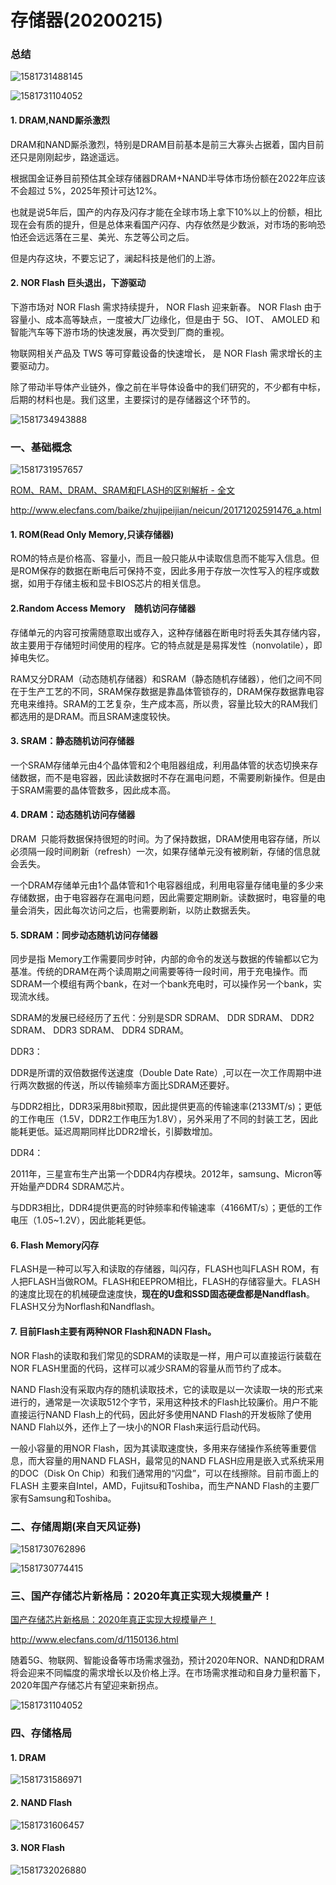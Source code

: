 # 存储器(20200215)



### 总结

![1581731488145](存储器.assets/1581731488145.png)

![1581731104052](存储器.assets/1581731104052.png)

#### 1. DRAM,NAND厮杀激烈

DRAM和NAND厮杀激烈，特别是DRAM目前基本是前三大寡头占据着，国内目前还只是刚刚起步，路途遥远。

根据国金证券目前预估其全球存储器DRAM+NAND半导体市场份额在2022年应该不会超过 5%，2025年预计可达12%。

也就是说5年后，国产的内存及闪存才能在全球市场上拿下10%以上的份额，相比现在会有质的提升，但是总体来看国产闪存、内存依然是少数派，对市场的影响恐怕还会远远落在三星、美光、东芝等公司之后。

但是内存这块，不要忘记了，澜起科技是他们的上游。



#### 2. NOR Flash 巨头退出，下游驱动

下游市场对 NOR Flash 需求持续提升， NOR Flash 迎来新春。 NOR Flash 由于容量小、成本高等缺点，一度被大厂边缘化，但是由于 5G、 IOT、 AMOLED 和智能汽车等下游市场的快速发展，再次受到厂商的重视。 

物联网相关产品及 TWS 等可穿戴设备的快速增长， 是 NOR Flash 需求增长的主要驱动力。 



除了带动半导体产业链外，像之前在半导体设备中的我们研究的，不少都有中标，后期的材料也是。我们这里，主要探讨的是存储器这个环节的。

![1581734943888](存储器.assets/1581734943888.png)







### 一、基础概念

![1581731957657](存储器.assets/1581731957657.png)



[ROM、RAM、DRAM、SRAM和FLASH的区别解析 - 全文](http://www.elecfans.com/baike/zhujipeijian/neicun/20171202591476_a.html)

http://www.elecfans.com/baike/zhujipeijian/neicun/20171202591476_a.html



#### 1. **ROM(Read Only Memory,只读存储器)**

ROM的特点是价格高、容量小，而且一般只能从中读取信息而不能写入信息。但是ROM保存的数据在断电后可保持不变，因此多用于存放一次性写入的程序或数据，如用于存储主板和显卡BIOS芯片的相关信息。



#### 2.**Random Access Memory  随机访问存储器**

 存储单元的内容可按需随意取出或存入，这种存储器在断电时将丢失其存储内容，故主要用于存储短时间使用的程序。它的特点就是是易挥发性（nonvolatile），即掉电失忆。

RAM又分DRAM（动态随机存储器）和SRAM（静态随机存储器），他们之间不同在于生产工艺的不同，SRAM保存数据是靠晶体管锁存的，DRAM保存数据靠电容充电来维持。SRAM的工艺复杂，生产成本高，所以贵，容量比较大的RAM我们都选用的是DRAM。而且SRAM速度较快。



#### 3. SRAM：静态随机访问存储器

一个SRAM存储单元由4个晶体管和2个电阻器组成，利用晶体管的状态切换来存储数据，而不是电容器，因此读数据时不存在漏电问题，不需要刷新操作。但是由于SRAM需要的晶体管数多，因此成本高。



#### 4. DRAM：动态随机访问存储器

DRAM 只能将数据保持很短的时间。为了保持数据，DRAM使用电容存储，所以 必须隔一段时间刷新（refresh）一次，如果存储单元没有被刷新，存储的信息就会丢失。
    
 一个DRAM存储单元由1个晶体管和1个电容器组成，利用电容量存储电量的多少来存储数据，由于电容器存在漏电问题，因此需要定期刷新。读数据时，电容量的电量会消失，因此每次访问之后，也需要刷新，以防止数据丢失。



#### 5. SDRAM：同步动态随机访问存储器

同步是指 Memory工作需要同步时钟，内部的命令的发送与数据的传输都以它为基准。传统的DRAM在两个读周期之间需要等待一段时间，用于充电操作。而SDRAM一个模组有两个bank，在对一个bank充电时，可以操作另一个bank，实现流水线。

SDRAM的发展已经经历了五代：分别是SDR SDRAM、 DDR SDRAM、 DDR2 SDRAM、 DDR3 SDRAM、 DDR4 SDRAM。

DDR3：

DDR是所谓的双倍数据传送速度（Double Date Rate）,可以在一次工作周期中进行两次数据的传送，所以传输频率方面比SDRAM还要好。
    
与DDR2相比，DDR3采用8bit预取，因此提供更高的传输速率(2133MT/s)；更低的工作电压（1.5V，DDR2工作电压为1.8V），另外采用了不同的封装工艺，因此能耗更低。延迟周期同样比DDR2增长，引脚数增加。

DDR4：

2011年，三星宣布生产出第一个DDR4内存模块。2012年，samsung、Micron等开始量产DDR4 SDRAM芯片。

与DDR3相比，DDR4提供更高的时钟频率和传输速率（4166MT/s）；更低的工作电压（1.05~1.2V），因此能耗更低。



#### 6. Flash Memory闪存

FLASH是一种可以写入和读取的存储器，叫闪存，FLASH也叫FLASH ROM，有人把FLASH当做ROM。FLASH和EEPROM相比，FLASH的存储容量大。FLASH的速度比现在的机械硬盘速度快，**现在的U盘和SSD固态硬盘都是Nandflash**。FLASH又分为Norflash和Nandflash。



#### 7. 目前Flash主要有两种NOR Flash和NADN Flash。

NOR Flash的读取和我们常见的SDRAM的读取是一样，用户可以直接运行装载在NOR FLASH里面的代码，这样可以减少SRAM的容量从而节约了成本。



NAND Flash没有采取内存的随机读取技术，它的读取是以一次读取一块的形式来进行的，通常是一次读取512个字节，采用这种技术的Flash比较廉价。用户不能直接运行NAND Flash上的代码，因此好多使用NAND Flash的开发板除了使用NAND Flah以外，还作上了一块小的NOR Flash来运行启动代码。

一般小容量的用NOR Flash，因为其读取速度快，多用来存储操作系统等重要信息，而大容量的用NAND FLASH，最常见的NAND FLASH应用是嵌入式系统采用的DOC（Disk On Chip）和我们通常用的“闪盘”，可以在线擦除。目前市面上的FLASH 主要来自Intel，AMD，Fujitsu和Toshiba，而生产NAND Flash的主要厂家有Samsung和Toshiba。



### 二、存储周期(来自天风证券)

![1581730762896](存储器.assets/1581730762896.png)

![1581730774415](存储器.assets/1581730774415.png)



### 三、国产存储芯片新格局：2020年真正实现大规模量产！

[国产存储芯片新格局：2020年真正实现大规模量产！](http://www.elecfans.com/d/1150136.html)

http://www.elecfans.com/d/1150136.html



随着5G、物联网、智能设备等市场需求强劲，预计2020年NOR、NAND和DRAM 将会迎来不同幅度的需求增长以及价格上浮。在市场需求推动和自身力量积蓄下，2020年国产存储芯片有望迎来新拐点。

![1581731104052](存储器.assets/1581731104052.png)



### 四、存储格局

#### 1. DRAM

![1581731586971](存储器.assets/1581731586971.png)



#### 2. NAND Flash

![1581731606457](存储器.assets/1581731606457.png)



#### 3. NOR Flash

![1581732026880](存储器.assets/1581732026880.png)






















